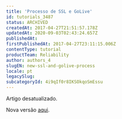 ```yaml
---
title: 'Processo de SSL e GoLive'
id: tutorials_3487
status: ARCHIVED
createdAt: 2017-04-27T21:51:57.178Z
updatedAt: 2020-09-03T02:43:24.657Z
publishedAt: 
firstPublishedAt: 2017-04-27T23:11:15.006Z
contentType: tutorial
productTeam: Reliability
author: authors_4
slugEN: new-ssl-and-golive-process
locale: pt
legacySlug: 
subcategoryId: 4i9qIf0r8IKSOkqoSmEssu
---
```


Artigo desatualizado.

Nova versão [aqui](/pt/tutorial/configurando-o-apontamento-de-dns-para-a-vtex/).
